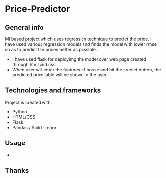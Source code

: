 # Price-Predictor

## General info
Ml based project which uses regression technique to predict the price.
I have used various regression models and finds the model with lower rmse so as to predict the prices better as possible.
* I have used flask for deployimg the model over web page created through html and css.
* When user will enter the features of house and hit the predict button, the predicted price lable will be shown to the user.
	
## Technologies and frameworks
Project is created with:
* Python
* HTML/CSS
* Flask
* Pandas / Scikit-Learn

## Usage
* 

## Thanks
